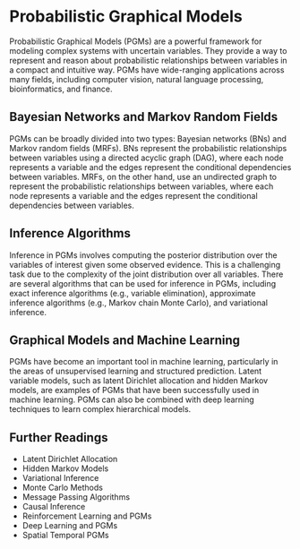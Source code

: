 # Probabilistic Graphical Models

Probabilistic Graphical Models (PGMs) are a powerful framework for modeling complex systems with uncertain variables. They provide a way to represent and reason about probabilistic relationships between variables in a compact and intuitive way. PGMs have wide-ranging applications across many fields, including computer vision, natural language processing, bioinformatics, and finance.

## Bayesian Networks and Markov Random Fields

PGMs can be broadly divided into two types: Bayesian networks (BNs) and Markov random fields (MRFs). BNs represent the probabilistic relationships between variables using a directed acyclic graph (DAG), where each node represents a variable and the edges represent the conditional dependencies between variables. MRFs, on the other hand, use an undirected graph to represent the probabilistic relationships between variables, where each node represents a variable and the edges represent the conditional dependencies between variables.

## Inference Algorithms

Inference in PGMs involves computing the posterior distribution over the variables of interest given some observed evidence. This is a challenging task due to the complexity of the joint distribution over all variables. There are several algorithms that can be used for inference in PGMs, including exact inference algorithms (e.g., variable elimination), approximate inference algorithms (e.g., Markov chain Monte Carlo), and variational inference.

## Graphical Models and Machine Learning

PGMs have become an important tool in machine learning, particularly in the areas of unsupervised learning and structured prediction. Latent variable models, such as latent Dirichlet allocation and hidden Markov models, are examples of PGMs that have been successfully used in machine learning. PGMs can also be combined with deep learning techniques to learn complex hierarchical models.

## Further Readings

- Latent Dirichlet Allocation
- Hidden Markov Models
- Variational Inference
- Monte Carlo Methods
- Message Passing Algorithms
- Causal Inference
- Reinforcement Learning and PGMs
- Deep Learning and PGMs
- Spatial Temporal PGMs

